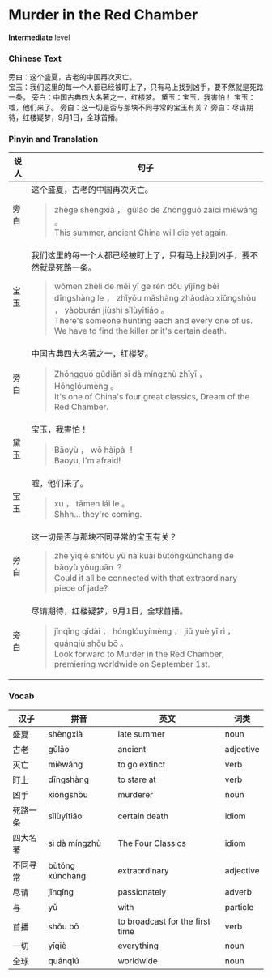 # Murder in the Red Chamber
**Intermediate** level
### Chinese Text
旁白：这个盛夏，古老的中国再次灭亡。<br />宝玉：我们这里的每一个人都已经被盯上了，只有马上找到凶手，要不然就是死路一条。
旁白：中国古典四大名著之一，红楼梦。
黛玉：宝玉，我害怕！
宝玉：嘘，他们来了。
旁白：这一切是否与那块不同寻常的宝玉有关？
旁白：尽请期待，红楼疑梦，9月1日，全球首播。

### Pinyin and Translation
|说人|句子|
|----|----|
|旁白|这个盛夏，古老的中国再次灭亡。<blockquote>zhège shèngxià ， gǔlǎo de Zhōngguó zàicì mièwáng 。<br />This summer, ancient China will die yet again.</blockquote>|
|宝玉|我们这里的每一个人都已经被盯上了，只有马上找到凶手，要不然就是死路一条。<blockquote>wǒmen zhèli de měi yī ge rén dōu yǐjīng bèi dīngshàng le ， zhǐyǒu mǎshàng zhǎodào xiōngshǒu ， yàoburán jiùshì sǐlùyītiáo 。<br />There's someone hunting each and every one of us. We have to find the killer or it's certain death.</blockquote>|
|旁白|中国古典四大名著之一，红楼梦。<blockquote>Zhōngguó gǔdiǎn sì dà míngzhù zhīyī ， Hónglóumèng 。<br />It's one of China's four great classics, Dream of the Red Chamber.</blockquote>|
|黛玉|宝玉，我害怕！<blockquote>Bǎoyù ， wǒ hàipà ！<br />Baoyu, I'm afraid!</blockquote>|
|宝玉|嘘，他们来了。<blockquote>xu ， tāmen lái le 。<br />Shhh... they're coming.</blockquote>|
|旁白|这一切是否与那块不同寻常的宝玉有关？<blockquote>zhè yīqiè shìfǒu yǔ nà kuài bùtóngxúncháng de bǎoyù yǒuguān ？<br />Could it all be connected with that extraordinary piece of jade?</blockquote>|
|旁白|尽请期待，红楼疑梦，9月1日，全球首播。<blockquote>jǐnqǐng qīdài ， hónglóuyímèng ， jiǔ yuè yī rì ， quánqiú shǒu bō 。<br />Look forward to Murder in the Red Chamber, premiering worldwide on September 1st.</blockquote>|
### Vocab
|汉子|拼音|英文|词类|
|----|----|----|----|
|盛夏|shèngxià|late summer|noun|
|古老|gǔlǎo|ancient|adjective|
|灭亡|mièwáng|to go extinct|verb|
|盯上|dīngshàng|to stare at|verb|
|凶手|xiōngshǒu|murderer|noun|
|死路一条|sǐlùyītiáo|certain death|idiom|
|四大名著|sì dà míngzhù|The Four Classics|idiom|
|不同寻常|bùtóng xúncháng|extraordinary|adjective|
|尽请|jǐnqǐng|passionately|adverb|
|与|yǔ|with|particle|
|首播|shǒu bō|to broadcast for the first time|verb|
|一切|yīqiè|everything|noun|
|全球|quánqiú|worldwide|noun|